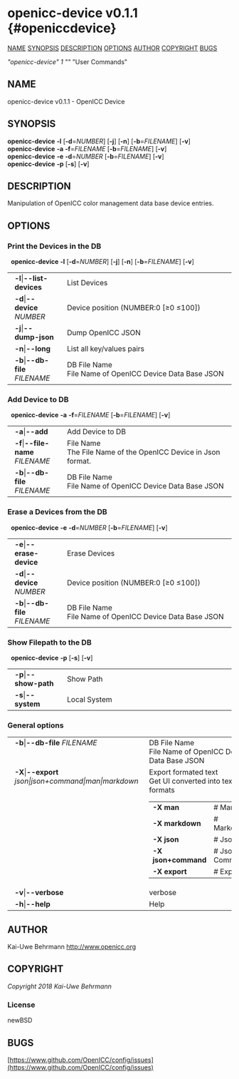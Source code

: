 # openicc\-device v0.1.1 {#openiccdevice}
[NAME](#name) [SYNOPSIS](#synopsis) [DESCRIPTION](#description) [OPTIONS](#options) [AUTHOR](#author) [COPYRIGHT](#copyright) [BUGS](#bugs) 

*"openicc\-device"* *1* *""* "User Commands"
## NAME <a name="name"></a>
openicc\-device v0.1.1 \- OpenICC Device
## SYNOPSIS <a name="synopsis"></a>
**openicc\-device** <strong>\-l</strong> [<strong>\-d</strong>=<em>NUMBER</em>] [<strong>\-j</strong>] [<strong>\-n</strong>] [<strong>\-b</strong>=<em>FILENAME</em>] [<strong>\-v</strong>]
<br />
**openicc\-device** <strong>\-a</strong> <strong>\-f</strong>=<em>FILENAME</em> [<strong>\-b</strong>=<em>FILENAME</em>] [<strong>\-v</strong>]
<br />
**openicc\-device** <strong>\-e</strong> <strong>\-d</strong>=<em>NUMBER</em> [<strong>\-b</strong>=<em>FILENAME</em>] [<strong>\-v</strong>]
<br />
**openicc\-device** <strong>\-p</strong> [<strong>\-s</strong>] [<strong>\-v</strong>]
<br />
## DESCRIPTION <a name="description"></a>
Manipulation of OpenICC color management data base device entries.
## OPTIONS <a name="options"></a>
### Print the Devices in the DB
&nbsp;&nbsp;**openicc\-device** <strong>\-l</strong> [<strong>\-d</strong>=<em>NUMBER</em>] [<strong>\-j</strong>] [<strong>\-n</strong>] [<strong>\-b</strong>=<em>FILENAME</em>] [<strong>\-v</strong>]

<table style='width:100%'>
 <tr><td style='padding\-left:1em;padding-right:1em;vertical-align:top;width:25%'><strong>-l</strong>|<strong>--list-devices</strong></td> <td>List Devices</td> </tr>
 <tr><td style='padding-left:1em;padding-right:1em;vertical-align:top;width:25%'><strong>-d</strong>|<strong>--device</strong> <em>NUMBER</em></td> <td>Device position (NUMBER:0 [≥0 ≤100])</td> </tr>
 <tr><td style='padding-left:1em;padding-right:1em;vertical-align:top;width:25%'><strong>-j</strong>|<strong>--dump-json</strong></td> <td>Dump OpenICC JSON</td> </tr>
 <tr><td style='padding-left:1em;padding-right:1em;vertical-align:top;width:25%'><strong>-n</strong>|<strong>--long</strong></td> <td>List all key/values pairs</td> </tr>
 <tr><td style='padding-left:1em;padding-right:1em;vertical-align:top;width:25%'><strong>-b</strong>|<strong>--db-file</strong> <em>FILENAME</em></td> <td>DB File Name<br />File Name of OpenICC Device Data Base JSON </tr>
</table>

### Add Device to DB
&nbsp;&nbsp;**openicc-device** <strong>\-a</strong> <strong>\-f</strong>=<em>FILENAME</em> [<strong>\-b</strong>=<em>FILENAME</em>] [<strong>\-v</strong>]

<table style='width:100%'>
 <tr><td style='padding\-left:1em;padding-right:1em;vertical-align:top;width:25%'><strong>-a</strong>|<strong>--add</strong></td> <td>Add Device to DB</td> </tr>
 <tr><td style='padding-left:1em;padding-right:1em;vertical-align:top;width:25%'><strong>-f</strong>|<strong>--file-name</strong> <em>FILENAME</em></td> <td>File Name<br />The File Name of the OpenICC Device in Json format. </tr>
 <tr><td style='padding-left:1em;padding-right:1em;vertical-align:top;width:25%'><strong>-b</strong>|<strong>--db-file</strong> <em>FILENAME</em></td> <td>DB File Name<br />File Name of OpenICC Device Data Base JSON </tr>
</table>

### Erase a Devices from the DB
&nbsp;&nbsp;**openicc-device** <strong>\-e</strong> <strong>\-d</strong>=<em>NUMBER</em> [<strong>\-b</strong>=<em>FILENAME</em>] [<strong>\-v</strong>]

<table style='width:100%'>
 <tr><td style='padding\-left:1em;padding-right:1em;vertical-align:top;width:25%'><strong>-e</strong>|<strong>--erase-device</strong></td> <td>Erase Devices</td> </tr>
 <tr><td style='padding-left:1em;padding-right:1em;vertical-align:top;width:25%'><strong>-d</strong>|<strong>--device</strong> <em>NUMBER</em></td> <td>Device position (NUMBER:0 [≥0 ≤100])</td> </tr>
 <tr><td style='padding-left:1em;padding-right:1em;vertical-align:top;width:25%'><strong>-b</strong>|<strong>--db-file</strong> <em>FILENAME</em></td> <td>DB File Name<br />File Name of OpenICC Device Data Base JSON </tr>
</table>

### Show Filepath to the DB
&nbsp;&nbsp;**openicc-device** <strong>\-p</strong> [<strong>\-s</strong>] [<strong>\-v</strong>]

<table style='width:100%'>
 <tr><td style='padding\-left:1em;padding-right:1em;vertical-align:top;width:25%'><strong>-p</strong>|<strong>--show-path</strong></td> <td>Show Path</td> </tr>
 <tr><td style='padding-left:1em;padding-right:1em;vertical-align:top;width:25%'><strong>-s</strong>|<strong>--system</strong></td> <td>Local System</td> </tr>
</table>

### General options

<table style='width:100%'>
 <tr><td style='padding-left:1em;padding-right:1em;vertical-align:top;width:25%'><strong>-b</strong>|<strong>--db-file</strong> <em>FILENAME</em></td> <td>DB File Name<br />File Name of OpenICC Device Data Base JSON </tr>
 <tr><td style='padding-left:1em;padding-right:1em;vertical-align:top;width:25%'><strong>-X</strong>|<strong>--export</strong> <em>json|json+command|man|markdown</em></td> <td>Export formated text<br />Get UI converted into text formats
  <table>
   <tr><td style='padding-left:0.5em'><strong>-X man</strong></td><td># Man</td></tr>
   <tr><td style='padding-left:0.5em'><strong>-X markdown</strong></td><td># Markdown</td></tr>
   <tr><td style='padding-left:0.5em'><strong>-X json</strong></td><td># Json</td></tr>
   <tr><td style='padding-left:0.5em'><strong>-X json+command</strong></td><td># Json + Command</td></tr>
   <tr><td style='padding-left:0.5em'><strong>-X export</strong></td><td># Export</td></tr>
  </table>
  </td>
 </tr>
 <tr><td style='padding-left:1em;padding-right:1em;vertical-align:top;width:25%'><strong>-v</strong>|<strong>--verbose</strong></td> <td>verbose</td> </tr>
 <tr><td style='padding-left:1em;padding-right:1em;vertical-align:top;width:25%'><strong>-h</strong>|<strong>--help</strong></td> <td>Help</td> </tr>
</table>

## AUTHOR <a name="author"></a>
Kai-Uwe Behrmann http://www.openicc.org
## COPYRIGHT <a name="copyright"></a>
*Copyright 2018 Kai\-Uwe Behrmann*


### License <a name="license"></a>
newBSD
## BUGS <a name="bugs"></a>
[https://www.github.com/OpenICC/config/issues](https://www.github.com/OpenICC/config/issues)

